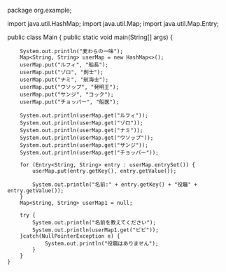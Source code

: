 package org.example;

import java.util.HashMap;
import java.util.Map;
import java.util.Map.Entry;

public class Main {
    public static void main(String[] args) {

        System.out.println("麦わらの一味");
        Map<String, String> userMap = new HashMap<>();
        userMap.put("ルフィ", "船長");
        userMap.put("ゾロ", "剣士");
        userMap.put("ナミ", "航海士");
        userMap.put("ウソップ", "発明王");
        userMap.put("サンジ", "コック");
        userMap.put("チョッパー", "船医");

        System.out.println(userMap.get("ルフィ"));
        System.out.println(userMap.get("ゾロ"));
        System.out.println(userMap.get("ナミ"));
        System.out.println(userMap.get("ウソップ"));
        System.out.println(userMap.get("サンジ"));
        System.out.println(userMap.get("チョッパー"));

        for (Entry<String, String> entry : userMap.entrySet()) {
            userMap.put(entry.getKey(), entry.getValue());

            System.out.println("名前:" + entry.getKey() + "役職" + entry.getValue());
        }
        Map<String, String> userMap1 = null;

        try {
            System.out.println("名前を教えてください");
            System.out.println(userMap1.get("ビビ"));
        }catch(NullPointerException e) {
                System.out.println("役職はありません");
            }
        }
    }
